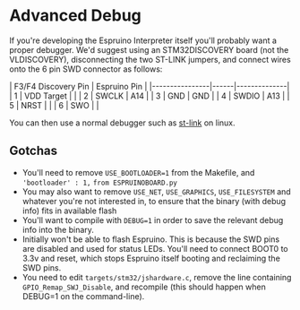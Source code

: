 <!--- Copyright (c) 2013 Gordon Williams, Pur3 Ltd. See the file LICENSE for copying permission. -->
Advanced Debug
============

If you're developing the Espruino Interpreter itself you'll probably want a proper debugger. We'd suggest using an STM32DISCOVERY board (not the VLDISCOVERY), disconnecting the two ST-LINK jumpers, and connect wires onto the 6 pin SWD connector as follows:

| F3/F4 Discovery Pin  | Espruino Pin |
|----------------|------|--------------|
| 1 | VDD Target | |
| 2 | SWCLK      | A14 |
| 3 | GND        | GND |
| 4 | SWDIO      | A13 |
| 5 | NRST       | | 
| 6 | SWO        | |

You can then use a normal debugger such as [st-link](https://github.com/texane/stlink) on linux.

Gotchas
------

* You'll need to remove `USE_BOOTLOADER=1` from the Makefile, and `'bootloader' : 1,` `from ESPRUINOBOARD.py`
* You may also want to remove `USE_NET`, `USE_GRAPHICS`, `USE_FILESYSTEM` and whatever you're not interested in, to ensure that the binary (with debug info) fits in available flash
* You'll want to compile with `DEBUG=1` in order to save the relevant debug info into the binary.
* Initially won't be able to flash Espruino. This is because the SWD pins are disabled and used for status LEDs. You'll need to connect BOOT0 to 3.3v and reset, which stops Espruino itself booting and reclaiming the SWD pins.
* You need to edit ```targets/stm32/jshardware.c```, remove the line containing ```GPIO_Remap_SWJ_Disable```, and recompile (this should happen when DEBUG=1 on the command-line).
